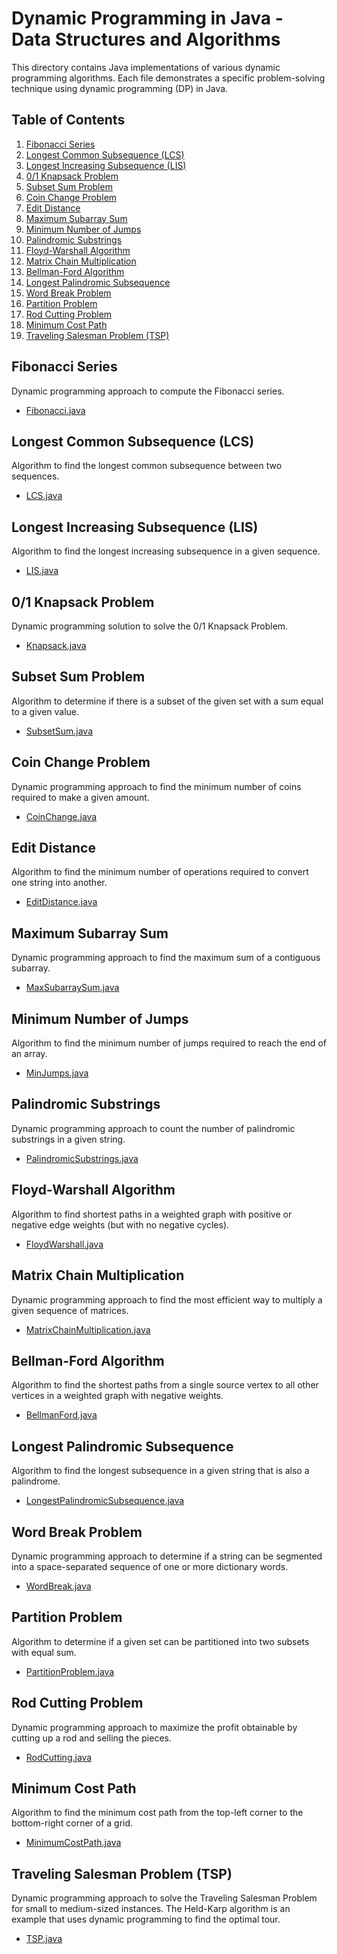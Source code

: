 # Dynamic Programming in Java - Data Structures and Algorithms

This directory contains Java implementations of various dynamic programming algorithms. Each file demonstrates a specific problem-solving technique using dynamic programming (DP) in Java.

## Table of Contents

1. [Fibonacci Series](#fibonacci-series)
2. [Longest Common Subsequence (LCS)](#longest-common-subsequence-lcs)
3. [Longest Increasing Subsequence (LIS)](#longest-increasing-subsequence-lis)
4. [0/1 Knapsack Problem](#01-knapsack-problem)
5. [Subset Sum Problem](#subset-sum-problem)
6. [Coin Change Problem](#coin-change-problem)
7. [Edit Distance](#edit-distance)
8. [Maximum Subarray Sum](#maximum-subarray-sum)
9. [Minimum Number of Jumps](#minimum-number-of-jumps)
10. [Palindromic Substrings](#palindromic-substrings)
11. [Floyd-Warshall Algorithm](#floyd-warshall-algorithm)
12. [Matrix Chain Multiplication](#matrix-chain-multiplication)
13. [Bellman-Ford Algorithm](#bellman-ford-algorithm)
14. [Longest Palindromic Subsequence](#longest-palindromic-subsequence)
15. [Word Break Problem](#word-break-problem)
16. [Partition Problem](#partition-problem)
17. [Rod Cutting Problem](#rod-cutting-problem)
18. [Minimum Cost Path](#minimum-cost-path)
19. [Traveling Salesman Problem (TSP)](#traveling-salesman-problem-tsp)

## Fibonacci Series

Dynamic programming approach to compute the Fibonacci series.

- [Fibonacci.java](Fibonacci.java)

## Longest Common Subsequence (LCS)

Algorithm to find the longest common subsequence between two sequences.

- [LCS.java](LCS.java)

## Longest Increasing Subsequence (LIS)

Algorithm to find the longest increasing subsequence in a given sequence.

- [LIS.java](LIS.java)

## 0/1 Knapsack Problem

Dynamic programming solution to solve the 0/1 Knapsack Problem.

- [Knapsack.java](Knapsack.java)

## Subset Sum Problem

Algorithm to determine if there is a subset of the given set with a sum equal to a given value.

- [SubsetSum.java](SubsetSum.java)

## Coin Change Problem

Dynamic programming approach to find the minimum number of coins required to make a given amount.

- [CoinChange.java](CoinChange.java)

## Edit Distance

Algorithm to find the minimum number of operations required to convert one string into another.

- [EditDistance.java](EditDistance.java)

## Maximum Subarray Sum

Dynamic programming approach to find the maximum sum of a contiguous subarray.

- [MaxSubarraySum.java](MaxSubarraySum.java)

## Minimum Number of Jumps

Algorithm to find the minimum number of jumps required to reach the end of an array.

- [MinJumps.java](MinJumps.java)

## Palindromic Substrings

Dynamic programming approach to count the number of palindromic substrings in a given string.

- [PalindromicSubstrings.java](PalindromicSubstrings.java)

## Floyd-Warshall Algorithm

Algorithm to find shortest paths in a weighted graph with positive or negative edge weights (but with no negative cycles).

- [FloydWarshall.java](FloydWarshall.java)

## Matrix Chain Multiplication

Dynamic programming approach to find the most efficient way to multiply a given sequence of matrices.

- [MatrixChainMultiplication.java](MatrixChainMultiplication.java)

## Bellman-Ford Algorithm

Algorithm to find the shortest paths from a single source vertex to all other vertices in a weighted graph with negative weights.

- [BellmanFord.java](BellmanFord.java)

## Longest Palindromic Subsequence

Algorithm to find the longest subsequence in a given string that is also a palindrome.

- [LongestPalindromicSubsequence.java](LongestPalindromicSubsequence.java)

## Word Break Problem

Dynamic programming approach to determine if a string can be segmented into a space-separated sequence of one or more dictionary words.

- [WordBreak.java](WordBreak.java)

## Partition Problem

Algorithm to determine if a given set can be partitioned into two subsets with equal sum.

- [PartitionProblem.java](PartitionProblem.java)

## Rod Cutting Problem

Dynamic programming approach to maximize the profit obtainable by cutting up a rod and selling the pieces.

- [RodCutting.java](RodCutting.java)

## Minimum Cost Path

Algorithm to find the minimum cost path from the top-left corner to the bottom-right corner of a grid.

- [MinimumCostPath.java](MinimumCostPath.java)

## Traveling Salesman Problem (TSP)

Dynamic programming approach to solve the Traveling Salesman Problem for small to medium-sized instances. The Held-Karp algorithm is an example that uses dynamic programming to find the optimal tour.

- [TSP.java](TSP.java)

